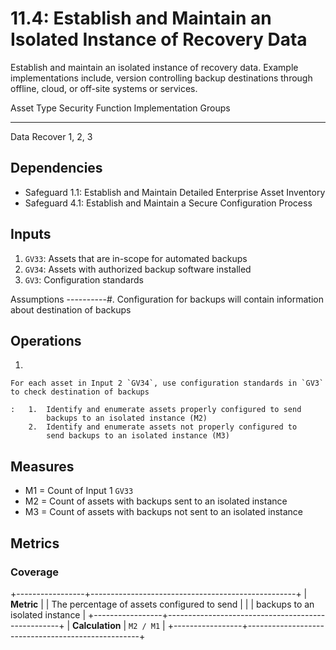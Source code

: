 # 11.4: Establish and Maintain an Isolated Instance of Recovery Data 

Establish and maintain an isolated instance of recovery data. Example
implementations include, version controlling backup destinations through
offline, cloud, or off-site systems or services.

  Asset Type   Security Function   Implementation Groups
  ------------ ------------------- -----------------------
  Data         Recover             1, 2, 3

## Dependencies

-   Safeguard 1.1: Establish and Maintain Detailed Enterprise Asset
    Inventory
-   Safeguard 4.1: Establish and Maintain a Secure Configuration Process

## Inputs

1.  `GV33`: Assets that are in-scope for automated backups
2.  `GV34`: Assets with authorized backup software installed
3.  `GV3`: Configuration standards

Assumptions \-\-\-\-\-\-\-\-\--#. Configuration for backups will contain
information about destination of backups

## Operations

1.  

    For each asset in Input 2 `GV34`, use configuration standards in `GV3` to check destination of backups

    :   1.  Identify and enumerate assets properly configured to send
            backups to an isolated instance (M2)
        2.  Identify and enumerate assets not properly configured to
            send backups to an isolated instance (M3)

## Measures

-   M1 = Count of Input 1 `GV33`
-   M2 = Count of assets with backups sent to an isolated instance
-   M3 = Count of assets with backups not sent to an isolated instance

## Metrics

### Coverage

+-----------------+---------------------------------------------------+
| **Metric**      | | The percentage of assets configured to send     |
|                 |   backups to an isolated instance                 |
+-----------------+---------------------------------------------------+
| **Calculation** | `M2 / M1`                                         |
+-----------------+---------------------------------------------------+

